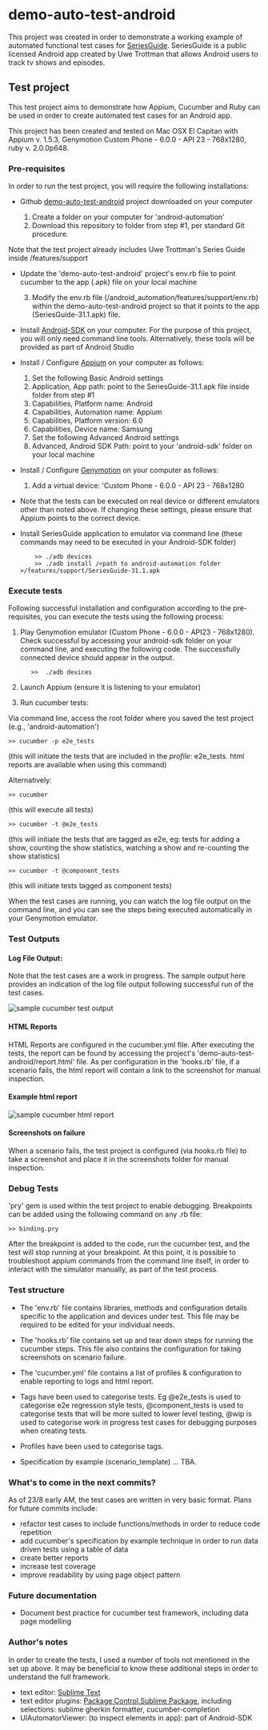 # demo-auto-test-android

This project was created in order to demonstrate a working example of automated functional test cases for [SeriesGuide](https://github.com/UweTrottmann/SeriesGuide). SeriesGuide is a public licensed Android app created by Uwe Trottman that allows Android users to track tv shows and episodes. 


## Test project
This test project aims to demonstrate how Appium, Cucumber and Ruby can be used in order to create automated test cases for an Android app. 

This project has been created and tested on Mac OSX El Capitan with Appium v. 1.5.3, Genymotion Custom Phone - 6.0.0 - API 23 - 768x1280, ruby v. 2.0.0p648. 

### Pre-requisites
In order to run the test project, you will require the following installations: 

* Github [demo-auto-test-android](https://github.com/holler4amarshall/demo-auto-test-android) project downloaded on your computer

  1. Create a folder on your computer for 'android-automation'
  2. Download this repository to folder from step #1, per standard Git procedure.  
  
Note that the test project already includes Uwe Trottman's Series Guide inside /features/support
  
* Update the 'demo-auto-test-android' project's env.rb file to point cucumber to the app (.apk) file on your local machine

  3. Modify the env.rb file (/android_automation/features/support/env.rb) within the demo-auto-test-android project so that it points to the app (SeriesGuide-31.1.apk) file. 

* Install [Android-SDK](https://developer.android.com/studio/index.html) on your computer.
For the purpose of this project, you will only need command line tools.
Alternatively, these tools will be provided as part of Android Studio

* Install / Configure [Appium](http://appium.io) on your computer as follows: 
  1.  Set the following Basic Android settings
    1.  Application, App path: point to the SeriesGuide-31.1.apk file inside folder from step #1
    2.  Capabilities, Platform name: Android
    3.  Capabilities, Automation name: Appium
    4.  Capabilities, Platform version: 6.0
    5.  Capabilities, Device name: Samsung
  2.  Set the following Advanced Android settings
    1.  Advanced, Android SDK Path: point to your 'android-sdk' folder on your local machine

* Install / Configure [Genymotion](https://docs.genymotion.com/Content/01_Get_Started/Installation.htm)  on your computer as follows: 
  1.  Add a virtual device: 'Custom Phone - 6.0.0 - API 23 - 768x1280

* Note that the tests can be executed on real device or different emulators other than noted above. If changing these settings, please ensure that Appium points to the correct device. 

* Install SeriesGuide application to emulator via command line (these commands may need to be executed in your Android-SDK folder)


          >> ./adb devices
          >> ./adb install /<path to android-automation folder >/features/support/SeriesGuide-31.1.apk

     

### Execute tests
Following successful installation and configuration according to the pre-requisites, you can execute the tests using the following process: 

1. Play Genymotion emulator (Custom Phone - 6.0.0 - API23 - 768x1280).
Check successful by accessing your android-sdk folder on your command line, and executing the following code. The successfully connected device should appear in the output. 

          >>  ./adb devices
 

2. Launch Appium (ensure it is listening to your emulator)

3. Run cucumber tests:

Via command line, access the root folder where you saved the test project (e.g., 'android-automation')

    >> cucumber -p e2e_tests
    
(this will initiate the tests that are included in the *profile*: e2e_tests. html reports are available when using this command)


Alternatively:

    >> cucumber
    
(this will execute all tests)

    >> cucumber -t @e2e_tests

(this will initiate the tests that are tagged as e2e, eg: tests for adding a show, counting the show statistics, watching a show and re-counting the show statistics)

    >> cucumber -t @component_tests
(this will initiate tests tagged as component tests)

When the test cases are running, you can watch the log file output on the command line, and you can see the steps being executed automatically in your Genymotion emulator. 

### Test Outputs

#### Log File Output: 
Note that the test cases are a work in progress. The sample output here provides an indication of the log file output following successful run of the test cases. 

![sample cucumber test output](https://codeontheroaddotinfo.files.wordpress.com/2016/08/screen-shot-2016-09-19-at-2-44-20-pm.png?w=1320)

#### HTML Reports
HTML Reports are configured in the cucumber.yml file. After executing the tests, the report can be found by accessing the project's 'demo-auto-test-android/report.html' file. As per configuration in the 'hooks.rb' file, if a scenario fails, the html report will contain a link to the screenshot for manual inspection. 

#### Example html report
![sample cucumber html report](https://codeontheroaddotinfo.files.wordpress.com/2016/08/screen-shot-2016-09-19-at-2-46-41-pm.png?w=1320)

#### Screenshots on failure
When a scenario fails, the test project is configured (via hooks.rb file) to take a screenshot and place it in the screenshots folder for manual inspection. 

### Debug Tests
'pry' gem is used within the test project to enable debugging. Breakpoints can be added using the following command on any .rb file: 

    >> binding.pry
    
After the breakpoint is added to the code, run the cucumber test, and the test will stop running at your breakpoint. At this point, it is possible to troubleshoot appium commands from the command line itself, in order to interact with the simulator manually, as part of the test process. 

### Test structure
* The 'env.rb' file contains libraries, methods and configuration details specific to the application and devices under test. This file may be required to be edited for your individual needs. 

* The 'hooks.rb' file contains set up and tear down steps for running the cucumber steps. This file also contains the configuration for taking screenshots on scenario failure. 

* The 'cucumber.yml' file contains a list of profiles & configuration to enable reporting to logs and html report.  

* Tags have been used to categorise tests. Eg @e2e_tests is used to categorise e2e regression style tests, @component_tests is used to categorise tests that will be more suited to lower level testing, @wip is used to categorise work in progress test cases for debugging purposes when creating tests. 

* Profiles have been used to categorise tags. 

* Specification by example (scenario_template) ... TBA. 

### What's to come in the next commits? 
As of 23/8 early AM, the test cases are written in very basic format. 
Plans for future commits include: 
* refactor test cases to include functions/methods in order to reduce code repetition
* add cucumber's specification by example technique in order to run data driven tests using a table of data
* create better reports
* increase test coverage
* improve readability by using page object pattern

### Future documentation
* Document best practice for cucumber test framework, including data page modelling

### Author's notes
In order to create the tests, I used a number of tools not mentioned in the set up above. It may be beneficial to know these additional steps in order to understand the full framework. 

* text editor: [Sublime Text](https://www.sublimetext.com/download) 
* text editor plugins: [Package Control.Sublime Package](https://packagecontrol.io/installation), including selections: sublime gherkin formatter, cucumber-completion
* UIAutomatorViewer: (to inspect elements in app): part of Android-SDK
